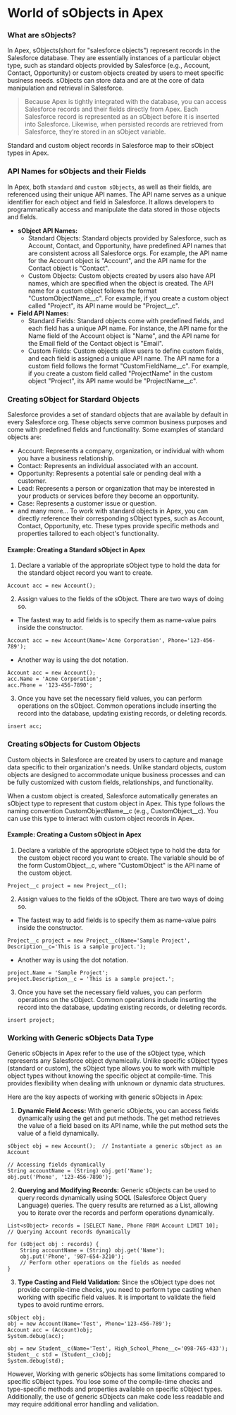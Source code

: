 
# World of sObjects in Apex

### What are sObjects?
In Apex, sObjects(short for "salesforce objects") represent records in the Salesforce database. They are essentially instances of a particular object type, such as standard objects provided by Salesforce (e.g., Account, Contact, Opportunity) or custom objects created by users to meet specific business needs. sObjects can store data and are at the core of data manipulation and retrieval in Salesforce.

> Because Apex is tightly integrated with the database, you can access Salesforce records and their fields directly from Apex. Each Salesforce record is represented as an sObject before it is inserted into Salesforce. Likewise, when persisted records are retrieved from Salesforce, they’re stored in an sObject variable.

Standard and custom object records in Salesforce map to their sObject types in Apex.

### API Names for sObjects and their Fields
In Apex, both `standard` and `custom sObjects`, as well as their fields, are referenced using their unique API names. The API name serves as a unique identifier for each object and field in Salesforce. It allows developers to programmatically access and manipulate the data stored in those objects and fields.

* **sObject API Names:**
    * Standard Objects: Standard objects provided by Salesforce, such as Account, Contact, and Opportunity, have predefined API names that are consistent across all Salesforce orgs. For example, the API name for the Account object is "Account", and the API name for the Contact object is "Contact".
    * Custom Objects: Custom objects created by users also have API names, which are specified when the object is created. The API name for a custom object follows the format "CustomObjectName__c". For example, if you create a custom object called "Project", its API name would be "Project__c".
* **Field API Names:**
    * Standard Fields: Standard objects come with predefined fields, and each field has a unique API name. For instance, the API name for the Name field of the Account object is "Name", and the API name for the Email field of the Contact object is "Email".
    * Custom Fields: Custom objects allow users to define custom fields, and each field is assigned a unique API name. The API name for a custom field follows the format "CustomFieldName__c". For example, if you create a custom field called "ProjectName" in the custom object "Project", its API name would be "ProjectName__c".

### Creating sObject for Stardard Objects
Salesforce provides a set of standard objects that are available by default in every Salesforce org. These objects serve common business purposes and come with predefined fields and functionality. Some examples of standard objects are:

* Account: Represents a company, organization, or individual with whom you have a business relationship.
* Contact: Represents an individual associated with an account.
* Opportunity: Represents a potential sale or pending deal with a customer.
* Lead: Represents a person or organization that may be interested in your products or services before they become an opportunity.
* Case: Represents a customer issue or question.
* and many more...
To work with standard objects in Apex, you can directly reference their corresponding sObject types, such as Account, Contact, Opportunity, etc. These types provide specific methods and properties tailored to each object's functionality.

#### Example: Creating a Standard sObject in Apex

1. Declare a variable of the appropriate sObject type to hold the data for the standard object record you want to create.

```apex
Account acc = new Account();
```
2. Assign values to the fields of the sObject. There are two ways of doing so. 
  * The fastest way to add fields is to specify them as name-value pairs inside the constructor.
  ```apex
  Account acc = new Account(Name='Acme Corporation', Phone='123-456-789');
  ```
  * Another way is using the dot notation.
  ```apex
  Account acc = new Account();
  acc.Name = 'Acme Corporation';
  acc.Phone = '123-456-7890';
  ```
3. Once you have set the necessary field values, you can perform operations on the sObject. Common operations include inserting the record into the database, updating existing records, or deleting records.
```apex
insert acc;
```

### Creating sObjects for Custom Objects
Custom objects in Salesforce are created by users to capture and manage data specific to their organization's needs. Unlike standard objects, custom objects are designed to accommodate unique business processes and can be fully customized with custom fields, relationships, and functionality.

When a custom object is created, Salesforce automatically generates an sObject type to represent that custom object in Apex. This type follows the naming convention CustomObjectName__c (e.g., CustomObject__c). You can use this type to interact with custom object records in Apex.

#### Example: Creating a Custom sObject in Apex

1. Declare a variable of the appropriate sObject type to hold the data for the custom object record you want to create. The variable should be of the form CustomObject__c, where "CustomObject" is the API name of the custom object.

```apex
Project__c project = new Project__c();
```
2. Assign values to the fields of the sObject. There are two ways of doing so. 
  * The fastest way to add fields is to specify them as name-value pairs inside the constructor.
  ```apex
  Project__c project = new Project__c(Name='Sample Project', Description__c='This is a sample project.');
  ```
  * Another way is using the dot notation.
  ```apex
  project.Name = 'Sample Project';
  project.Description__c = 'This is a sample project.';
  ```
3. Once you have set the necessary field values, you can perform operations on the sObject. Common operations include inserting the record into the database, updating existing records, or deleting records.
```apex
insert project;
```

### Working with Generic sObjects Data Type

Generic sObjects in Apex refer to the use of the sObject type, which represents any Salesforce object dynamically. Unlike specific sObject types (standard or custom), the sObject type allows you to work with multiple object types without knowing the specific object at compile-time. This provides flexibility when dealing with unknown or dynamic data structures.

Here are the key aspects of working with generic sObjects in Apex:

1. **Dynamic Field Access:** With generic sObjects, you can access fields dynamically using the get and put methods. The get method retrieves the value of a field based on its API name, while the put method sets the value of a field dynamically.
```apex
sObject obj = new Account();  // Instantiate a generic sObject as an Account

// Accessing fields dynamically
String accountName = (String) obj.get('Name');
obj.put('Phone', '123-456-7890');

```
2. **Querying and Modifying Records:** Generic sObjects can be used to query records dynamically using SOQL (Salesforce Object Query Language) queries. The query results are returned as a List<sObject>, allowing you to iterate over the records and perform operations dynamically.
```apex
List<sObject> records = [SELECT Name, Phone FROM Account LIMIT 10];  // Querying Account records dynamically

for (sObject obj : records) {
    String accountName = (String) obj.get('Name');
    obj.put('Phone', '987-654-3210');
    // Perform other operations on the fields as needed
}
```
3. **Type Casting and Field Validation:** Since the sObject type does not provide compile-time checks, you need to perform type casting when working with specific field values. It is important to validate the field types to avoid runtime errors.
```apex
sObject obj;
obj = new Account(Name='Test', Phone='123-456-789');
Account acc = (Account)obj;
System.debug(acc);

obj = new Student__c(Name='Test', High_School_Phone__c='098-765-433');
Student__c std = (Student__c)obj;
System.debug(std);
```

However, Working with generic sObjects has some limitations compared to specific sObject types. You lose some of the compile-time checks and type-specific methods and properties available on specific sObject types. Additionally, the use of generic sObjects can make code less readable and may require additional error handling and validation.
